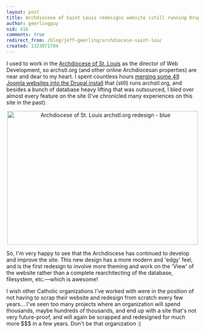 ```yaml
---
layout: post
title: Archdiocese of Saint Louis redesigns website (still running Drupal)
author: geerlingguy
nid: 416
comments: true
redirect_from: /blog/jeff-geerling/archdiocese-saint-lou/
created: 1323971704
---
```

I used to work in the <a href="http://archstl.org/">Archdiocese of St. Louis</a> as the director of Web Development, so archstl.org (and other online Archdiocesan properties) are near and dear to my heart. I spent countless hours <a href="http://www.opensourcecatholic.com/blog/oscatholic/archdiocese-saint-louis-upgraded-website">merging some 49 Joomla websites into the Drupal install</a> that (still) runs archstl.org, and besides a bunch of database heavy lifting that was outsourced, I bled over almost every feature on the site (I've chronicled many experiences on this site in the past).
<p style="text-align: center;"><a href="http://archstl.org/"><img src="http://www.opensourcecatholic.com/sites/opensourcecatholic.com/files/user-uploads/Jeff%20Geerling/archstl_org_redesign_blue.jpg" alt="Archdiocese of St. Louis archstl.org redesign - blue" title="" width="500" height="350" /></a></p>
So, I'm very happy to see that the Archdiocese has continued to develop and improve the site. This new design has a more modern and 'edgy' feel, and is the first redesign to involve more theming and work on the 'View' of the website rather than a complete rearchitecting of the database, filesystem, etc.—which is awesome!

I wish other Catholic organizations I've worked with were in the position of not having to scrap their website and redesign from scratch every few years... I've seen too many projects where an organization will spend thousands, maybe hundreds of thousands, and end up with a site that's not very future-proof, and will again be scrapped and redesigned for much more $$$ in a few years. Don't be that organization :)
